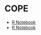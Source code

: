 # COPE
- [R Notebook](https://cdn.rawgit.com/schw4b/COPE/98d6f122/COPE.html)
- [R Notebook](http://htmlpreview.github.com/?https://github.com/schw4b/COPE/blob/master/COPE.html)
